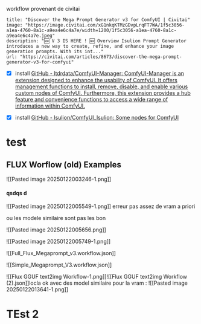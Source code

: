 workflow provenant de civitai

```embed
title: "Discover the Mega Prompt Generator v3 for ComfyUI | Civitai"
image: "https://image.civitai.com/xG1nkqKTMzGDvpLrqFT7WA/1f5c3056-a1ea-4760-8a1c-a9ea4e6c4a7e/width=1200/1f5c3056-a1ea-4760-8a1c-a9ea4e6c4a7e.jpeg"
description: "🆕 V 3 IS HERE ! 🆕 Overview Isulion Prompt Generator introduces a new way to create, refine, and enhance your image generation prompts. With its int..."
url: "https://civitai.com/articles/8673/discover-the-mega-prompt-generator-v3-for-comfyui"
```

- [x] install [GitHub - ltdrdata/ComfyUI-Manager: ComfyUI-Manager is an extension designed to enhance the usability of ComfyUI. It offers management functions to install, remove, disable, and enable various custom nodes of ComfyUI. Furthermore, this extension provides a hub feature and convenience functions to access a wide range of information within ComfyUI.](https://github.com/ltdrdata/ComfyUI-Manager)
- [x]  install [GitHub - Isulion/ComfyUI_Isulion: Some nodes for ComfyUI](https://github.com/Isulion/ComfyUI_Isulion)


# test 

## FLUX Worflow (old) Examples

[](https://github.com/Isulion/ComfyUI_Isulion#flux-worflow-old-examples)
![[Pasted image 20250122003246-1.png]]


#### qsdqs d
![[Pasted image 20250122005549-1.png]]
erreur pas assez de vram a priori 


ou les modele similaire sont pas les bon 


![[Pasted image 20250122005656.png]]


![[Pasted image 20250122005749-1.png]]

![[Full_Flux_Megaprompt_v3.workflow.json]]

![[Simple_Megaprompt_V3.workflow.json]]

![[Flux GGUF text2img Workflow-1.png]]![[Flux GGUF text2img Workflow (2).json]]locla ok avec des model similaire pour la vram : 
![[Pasted image 20250122013641-1.png]]

# TEst 2 




